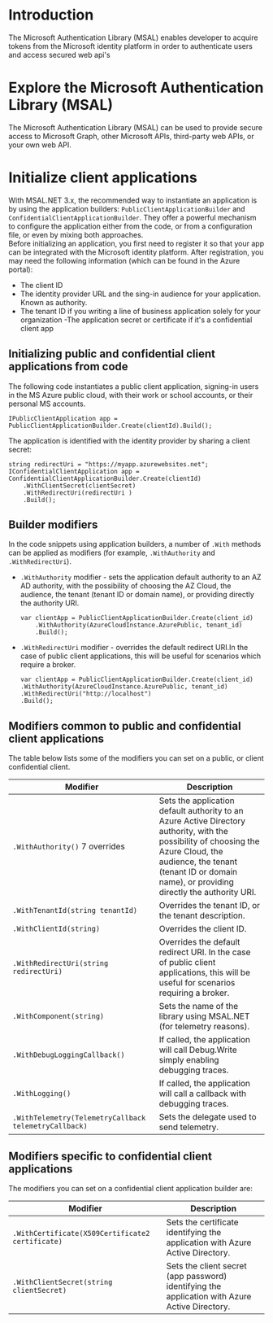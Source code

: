 # Introduction
The Microsoft Authentication Library (MSAL) enables developer to acquire tokens from the Microsoft identity platform in order to authenticate users and access secured web api's

# Explore the Microsoft Authentication Library (MSAL)
The Microsoft Authentication Library (MSAL) can be used to provide secure access to Microsoft Graph, other Microsoft APIs, third-party web APIs, or your own web API.

# Initialize client applications
With MSAL.NET 3.x, the recommended way to instantiate an application is by using the application builders: `PublicClientApplicationBuilder` and `ConfidentialClientApplicationBuilder`. They offer a powerful mechanism to configure the application either from the code, or from a configuration file, or even by mixing both approaches.\
Before initializing an application, you first need to register it so that your app can be integrated with the Microsoft identity platform. After registration, you may need the following information (which can be found in the Azure portal):

- The client ID
- The identity provider URL and the sing-in audience for your application. Known as authority.
- The tenant ID if you writing a line of business application solely for your organization
-The application secret or certificate if it's a confidential client app

## Initializing public and confidential client applications from code
The following code instantiates a public client application, signing-in users in the MS Azure public cloud, with their work or school accounts, or their personal MS accounts.
```
IPublicClientApplication app = PublicClientApplicationBuilder.Create(clientId).Build();
```
The application is identified with the identity provider by sharing a client secret:
```
string redirectUri = "https://myapp.azurewebsites.net";
IConfidentialClientApplication app = ConfidentialClientApplicationBuilder.Create(clientId)
    .WithClientSecret(clientSecret)
    .WithRedirectUri(redirectUri )
    .Build();
```

## Builder modifiers
In the code snippets using application builders, a number of `.With` methods can be applied as modifiers (for example, `.WithAuthority` and `.WithRedirectUri`).
- `.WithAuthority` modifier - sets the application default authority to an AZ AD authority, with the possibility of choosing the AZ Cloud, the audience, the tenant (tenant ID or domain name), or providing directly the authority URI.
    ```
    var clientApp = PublicClientApplicationBuilder.Create(client_id)
        .WithAuthority(AzureCloudInstance.AzurePublic, tenant_id)
        .Build();
    ```
- `.WithRedirectUri` modifier - overrides the default redirect URI.In the case of public client applications, this will be useful for scenarios which require a broker.
    ```
    var clientApp = PublicClientApplicationBuilder.Create(client_id)
    .WithAuthority(AzureCloudInstance.AzurePublic, tenant_id)
    .WithRedirectUri("http://localhost")
    .Build();
    ```

## Modifiers common to public and confidential client applications
The table below lists some of the modifiers you can set on a public, or client confidential client.

|Modifier|	Description|
|-------|-------------|
`.WithAuthority()` 7 overrides|	Sets the application default authority to an Azure Active Directory authority, with the possibility of choosing the Azure Cloud, the audience, the tenant (tenant ID or domain name), or providing directly the authority URI.
`.WithTenantId(string tenantId)`|	Overrides the tenant ID, or the tenant description.
`.WithClientId(string)`|	Overrides the client ID.
`.WithRedirectUri(string redirectUri)`	|Overrides the default redirect URI. In the case of public client applications, this will be useful for scenarios requiring a broker.
`.WithComponent(string)`	|Sets the name of the library using MSAL.NET (for telemetry reasons).
`.WithDebugLoggingCallback()`|	If called, the application will call Debug.Write simply enabling debugging traces.
`.WithLogging()` |	If called, the application will call a callback with debugging traces.
`.WithTelemetry(TelemetryCallback telemetryCallback)`|	Sets the delegate used to send telemetry.

## Modifiers specific to confidential client applications
The modifiers you can set on a confidential client application builder are:


|Modifier|	Description|
|---------|------------|
`.WithCertificate(X509Certificate2 certificate)`|	Sets the certificate identifying the application with Azure Active Directory.
`.WithClientSecret(string clientSecret)`|	Sets the client secret (app password) identifying the application with Azure Active Directory.